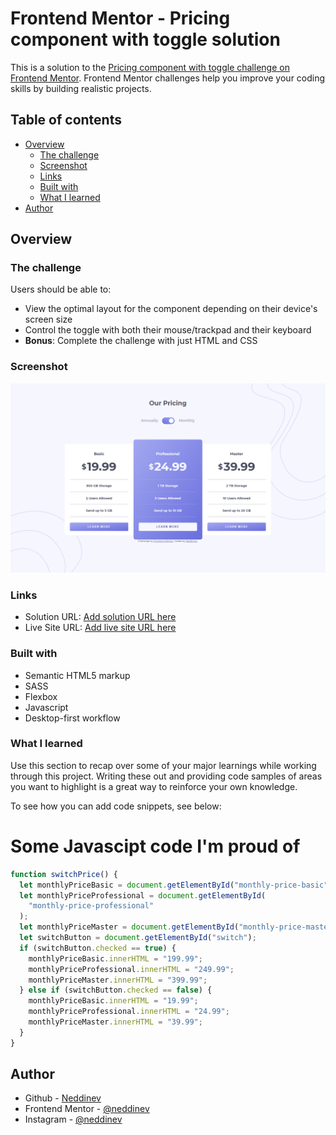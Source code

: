 # Frontend Mentor - Pricing component with toggle solution

This is a solution to the [Pricing component with toggle challenge on Frontend Mentor](https://www.frontendmentor.io/challenges/pricing-component-with-toggle-8vPwRMIC). Frontend Mentor challenges help you improve your coding skills by building realistic projects. 

## Table of contents

- [Overview](#overview)
  - [The challenge](#the-challenge)
  - [Screenshot](#screenshot)
  - [Links](#links)
  - [Built with](#built-with)
  - [What I learned](#what-i-learned)
- [Author](#author)




## Overview

### The challenge

Users should be able to:

- View the optimal layout for the component depending on their device's screen size
- Control the toggle with both their mouse/trackpad and their keyboard
- **Bonus**: Complete the challenge with just HTML and CSS

### Screenshot

![](./screenshot.png)


### Links

- Solution URL: [Add solution URL here](https://your-solution-url.com)
- Live Site URL: [Add live site URL here](https://your-live-site-url.com)


### Built with

- Semantic HTML5 markup
- SASS
- Flexbox
- Javascript
- Desktop-first workflow

### What I learned

Use this section to recap over some of your major learnings while working through this project. Writing these out and providing code samples of areas you want to highlight is a great way to reinforce your own knowledge.

To see how you can add code snippets, see below:


<h1>Some Javascipt code I'm proud of</h1>

```js
function switchPrice() {
  let monthlyPriceBasic = document.getElementById("monthly-price-basic");
  let monthlyPriceProfessional = document.getElementById(
    "monthly-price-professional"
  );
  let monthlyPriceMaster = document.getElementById("monthly-price-master");
  let switchButton = document.getElementById("switch");
  if (switchButton.checked == true) {
    monthlyPriceBasic.innerHTML = "199.99";
    monthlyPriceProfessional.innerHTML = "249.99";
    monthlyPriceMaster.innerHTML = "399.99";
  } else if (switchButton.checked == false) {
    monthlyPriceBasic.innerHTML = "19.99";
    monthlyPriceProfessional.innerHTML = "24.99";
    monthlyPriceMaster.innerHTML = "39.99";
  }
}
```


## Author

- Github - [Neddinev](https://github.com/NedDinev)
- Frontend Mentor - [@neddinev](https://www.frontendmentor.io/profile/NedDinev)
- Instagram - [@neddinev](https://www.instagram.com/neddinev/)
